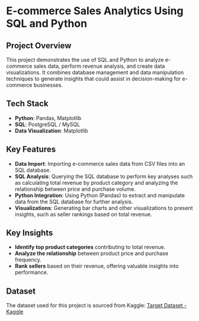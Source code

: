 # E-commerce Sales Analytics Using SQL and Python

## Project Overview
This project demonstrates the use of SQL and Python to analyze e-commerce sales data, perform revenue analysis, and create data visualizations. It combines database management and data manipulation techniques to generate insights that could assist in decision-making for e-commerce businesses.

## Tech Stack
- **Python**: Pandas, Matplotlib
- **SQL**: PostgreSQL / MySQL
- **Data Visualization**: Matplotlib

## Key Features
- **Data Import**: Importing e-commerce sales data from CSV files into an SQL database.
- **SQL Analysis**: Querying the SQL database to perform key analyses such as calculating total revenue by product category and analyzing the relationship between price and purchase volume.
- **Python Integration**: Using Python (Pandas) to extract and manipulate data from the SQL database for further analysis.
- **Visualizations**: Generating bar charts and other visualizations to present insights, such as seller rankings based on total revenue.

## Key Insights
- **Identify top product categories** contributing to total revenue.
- **Analyze the relationship** between product price and purchase frequency.
- **Rank sellers** based on their revenue, offering valuable insights into performance.

## Dataset
The dataset used for this project is sourced from Kaggle:
[Target Dataset - Kaggle](https://www.kaggle.com/datasets/devarajv88/target-dataset?select=products.csv)